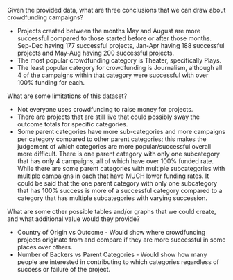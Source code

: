Given the provided data, what are three conclusions that we can draw about crowdfunding campaigns?
-	Projects created between the months May and August are more successful compared to those started before or after those months. Sep-Dec having 177 successful projects, Jan-Apr having 188 successful projects and May-Aug having 200 successful projects.
-	The most popular crowdfunding category is Theater, specifically Plays.
-	The least popular category for crowdfunding is Journalism, although all 4 of the campaigns within that category were successful with over 100% funding for each.

What are some limitations of this dataset?
-	Not everyone uses crowdfunding to raise money for projects. 
-	There are projects that are still live that could possibly sway the outcome totals for specific categories.
-	Some parent categories have more sub-categories and more campaigns per category compared to other parent categories; this makes the judgement of which categories are more popular/successful overall more difficult. There is one parent category with only one subcategory that has only 4 campaigns, all of which have over 100% funded rate. While there are some parent categories with multiple subcategories with multiple campaigns in each that have MUCH lower funding rates. It could be said that the one parent category with only one subcategory that has 100% success is more of a successful category compared to a category that has multiple subcategories with varying succession. 

What are some other possible tables and/or graphs that we could create, and what additional value would they provide?
-	Country of Origin vs Outcome
        - Would show where crowdfunding projects originate from and compare if they are more successful in some places over others.
-	Number of Backers vs Parent Categories
        - Would show how many people are interested in contributing to which categories regardless of success or failure of the project. 

